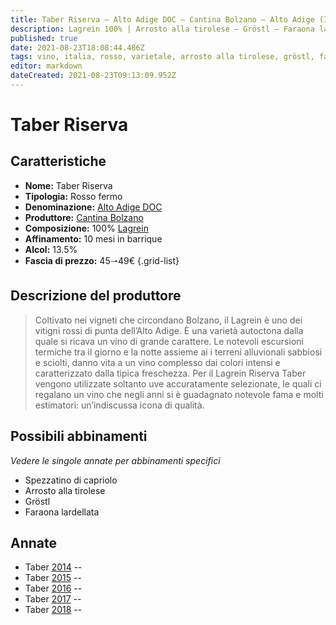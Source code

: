 ```yaml
---
title: Taber Riserva – Alto Adige DOC – Cantina Bolzano – Alto Adige (IT) – 45🠒49€ – 2★ - 5★
description: Lagrein 100% | Arrosto alla tirolese – Gröstl – Faraona lardellata – Spezzatino di capriolo
published: true
date: 2021-08-23T18:08:44.486Z
tags: vino, italia, rosso, varietale, arrosto alla tirolese, gröstl, faraona lardellata, spezzatino di capriolo, lagrein, alto adige, 45🠒49€, 5 stelle
editor: markdown
dateCreated: 2021-08-23T09:13:09.952Z
---
```


# Taber Riserva

## Caratteristiche
- **Nome:** Taber Riserva
- **Tipologia:** Rosso fermo 
- **Denominazione:** [Alto Adige DOC](/denominazioni/Italia/Alto-Adige/DOC/Alto-Adige)
- **Produttore:** [Cantina Bolzano](/produttori/Italia/Alto-Adite/Cantina-Bolzano) 
- **Composizione:** 100% [Lagrein](/vitigni/Italia/bacca-nera/lagrein)
- **Affinamento:** 10 mesi in barrique 
- **Alcol:** 13.5%
- **Fascia di prezzo:** 45🠒49€
{.grid-list}

## Descrizione del produttore

> Coltivato nei vigneti che circondano Bolzano, il Lagrein è uno dei vitigni rossi di punta dell’Alto Adige. È una varietà autoctona dalla quale si ricava un vino di grande carattere. Le notevoli escursioni termiche tra il giorno e la notte assieme ai i terreni alluvionali sabbiosi e sciolti, danno vita a un vino complesso dai colori intensi e caratterizzato dalla tipica freschezza. Per il Lagrein Riserva Taber vengono utilizzate soltanto uve accuratamente selezionate, le quali ci regalano un vino che negli anni si è guadagnato notevole fama e molti estimatori: un’indiscussa icona di qualità.

## Possibili abbinamenti
*Vedere le singole annate per abbinamenti specifici*

- Spezzatino di capriolo
- Arrosto alla tirolese
- Gröstl
- Faraona lardellata

## Annate
- Taber [2014](vini/italia/Alto-Adige/Cantina-Bolzano/Taber-Riserva/2014) -- <span class="star-5"></span>
- Taber [2015](vini/italia/Alto-Adige/Cantina-Bolzano/Taber-Riserva/2015) -- <span class="star-4"></span>
- Taber [2016](vini/italia/Alto-Adige/Cantina-Bolzano/Taber-Riserva/2016) -- <span class="star-2"></span>
- Taber [2017](vini/italia/Alto-Adige/Cantina-Bolzano/Taber-Riserva/2017) -- <span class="star-4"></span>
- Taber [2018](vini/italia/Alto-Adige/Cantina-Bolzano/Taber-Riserva/2018) -- <span class="star-4"></span>
